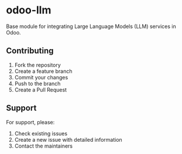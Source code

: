 # odoo-llm
Base module for integrating Large Language Models (LLM) services in Odoo.

## Contributing

1. Fork the repository
2. Create a feature branch
3. Commit your changes
4. Push to the branch
5. Create a Pull Request

## Support

For support, please:
1. Check existing issues
2. Create a new issue with detailed information
3. Contact the maintainers
